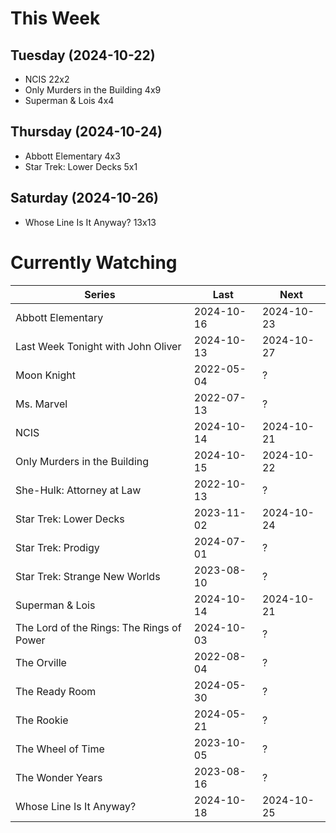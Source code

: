 # This Week

## Tuesday (2024-10-22)
- NCIS 22x2
- Only Murders in the Building 4x9
- Superman & Lois 4x4

## Thursday (2024-10-24)
- Abbott Elementary 4x3
- Star Trek: Lower Decks 5x1

## Saturday (2024-10-26)
- Whose Line Is It Anyway? 13x13

# Currently Watching

| Series | Last | Next |
| --- | --- | --- |
| Abbott Elementary | 2024-10-16 | 2024-10-23 |
| Last Week Tonight with John Oliver | 2024-10-13 | 2024-10-27 |
| Moon Knight | 2022-05-04 | ? |
| Ms. Marvel | 2022-07-13 | ? |
| NCIS | 2024-10-14 | 2024-10-21 |
| Only Murders in the Building | 2024-10-15 | 2024-10-22 |
| She-Hulk: Attorney at Law | 2022-10-13 | ? |
| Star Trek: Lower Decks | 2023-11-02 | 2024-10-24 |
| Star Trek: Prodigy | 2024-07-01 | ? |
| Star Trek: Strange New Worlds | 2023-08-10 | ? |
| Superman & Lois | 2024-10-14 | 2024-10-21 |
| The Lord of the Rings: The Rings of Power | 2024-10-03 | ? |
| The Orville | 2022-08-04 | ? |
| The Ready Room | 2024-05-30 | ? |
| The Rookie | 2024-05-21 | ? |
| The Wheel of Time | 2023-10-05 | ? |
| The Wonder Years | 2023-08-16 | ? |
| Whose Line Is It Anyway? | 2024-10-18 | 2024-10-25 |

